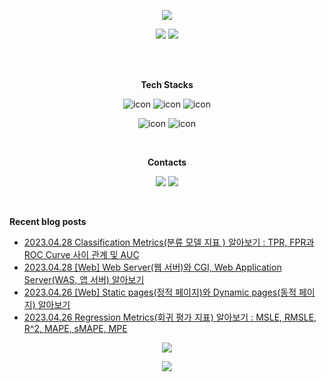 <p align="center">
<img src="https://capsule-render.vercel.app/api?&type=waving&color=timeAuto&height=180&section=header&text=JS's%20Hub&fontSize=50&animation=fadeIn&fontAlignY=45" />
</p>

<p align="center">
<img src="https://github-readme-stats-git-master-woodywarhol9.vercel.app/api?username=woodywarhol9&show_icons=true&theme=dark">
<a href= "https://solved.ac/woodywarhol9"><img src="http://mazassumnida.wtf/api/generate_badge?boj=woodywarhol9"></a>

</p>

<br>
<br>

<p align="center">
<b>Tech Stacks</b>
</p>

<p align="center">
<img alt= "icon", src ="https://img.shields.io/badge/python-3776AB?style=flat&logo=python&logoColor=white">
<img alt= "icon", src ="https://img.shields.io/badge/mysql-4479A1?style=flat&logo=mysql&logoColor=white">
<img alt= "icon", src ="https://img.shields.io/badge/fastapi-009688?style=flat&logo=fastapi&logoColor=white">
</p>

<p align="center">
<img alt= "icon", src ="https://img.shields.io/badge/pytorch-EE4C2C?style=flat&logo=pytorch&logoColor=white">
<img alt= "icon", src ="https://img.shields.io/badge/pytorchlightning-792EE5?style=flat&logo=pytorchlightning&logoColor=white">
</p> 

<br>
  
<p align="center">
<b>Contacts</b>
</p>

<p align="center">
<a href= "mailto:woodywarhol9@gmail.com"><img src ="https://img.shields.io/badge/gmail-EA4335?style=flat&logo=gmail&logoColor=white"/></a>
<a href= "https://only-wanna.tistory.com/"><img src ="https://img.shields.io/badge/tistory-000000?style=flat&logo=tistory&logoColor=white"/></a>
</p>

<br>


<b>Recent blog posts</b>
- [2023.04.28 Classification Metrics(분류 모델 지표 ) 알아보기 : TPR, FPR과 ROC Curve 사이 관계 및 AUC](https://only-wanna.tistory.com/entry/Classification-Metrics%EB%B6%84%EB%A5%98-%EB%AA%A8%EB%8D%B8-%EC%A7%80%ED%91%9C-%EC%95%8C%EC%95%84%EB%B3%B4%EA%B8%B0-TPR-FPR%EA%B3%BC-ROC-Curve-%EC%82%AC%EC%9D%B4-%EA%B4%80%EA%B3%84-%EB%B0%8F-AUC) <br>
- [2023.04.28 [Web] Web Server(웹 서버)와 CGI, Web Application Server(WAS, 앱 서버) 알아보기](https://only-wanna.tistory.com/entry/Web-Web-Server%EC%9B%B9-%EC%84%9C%EB%B2%84%EC%99%80-CGI-Web-Application-ServerWAS-%EC%95%B1-%EC%84%9C%EB%B2%84-%EC%95%8C%EC%95%84%EB%B3%B4%EA%B8%B0) <br>
- [2023.04.26 [Web] Static pages(정적 페이지)와 Dynamic pages(동적 페이지) 알아보기](https://only-wanna.tistory.com/entry/Web-Static-pages%EC%A0%95%EC%A0%81-%ED%8E%98%EC%9D%B4%EC%A7%80%EC%99%80-Dynamic-pages%EB%8F%99%EC%A0%81-%ED%8E%98%EC%9D%B4%EC%A7%80-%EC%95%8C%EC%95%84%EB%B3%B4%EA%B8%B0) <br>
- [2023.04.26 Regression Metrics(회귀 평가 지표) 알아보기 : MSLE, RMSLE, R^2, MAPE, sMAPE, MPE](https://only-wanna.tistory.com/entry/Regression-Metrics%ED%9A%8C%EA%B7%80-%ED%8F%89%EA%B0%80-%EC%A7%80%ED%91%9C-%EC%95%8C%EC%95%84%EB%B3%B4%EA%B8%B0-MSLE-RMSLE-R2-MAPE-sMAPE-MPE) <br>

<p align="center">
<img src="https://hits.seeyoufarm.com/api/count/incr/badge.svg?url=https%3A%2F%2Fgithub.com%2FWoodywarhol9%2Fwoodywarhol9&count_bg=%2379C83D&title_bg=%23555555&icon=&icon_color=%23E7E7E7&title=hits&edge_flat=false" />
</p>

<p align="center">
<img src="https://capsule-render.vercel.app/api?type=waving&color=timeAuto&height=100&section=footer" />
</p>
